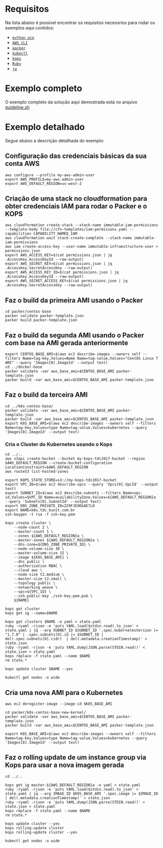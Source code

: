 # Requisitos
Na lista abaixo é possivel encontrar os requisitos necessrios para rodar os exemplos aqui contidos:
* [`python pip`](https://pip.pypa.io/en/stable/installing/)
* [`AWS CLI`](http://docs.aws.amazon.com/pt_br/cli/latest/userguide/installing.html)
* [`packer`](https://www.packer.io/intro/getting-started/install.html)
* [`kubectl`](https://kubernetes.io/docs/tasks/tools/install-kubectl/)
* [`kops`](https://github.com/kubernetes/kops/blob/master/docs/install.md)
* [`Ruby`](https://www.ruby-lang.org/pt/documentation/installation/)
* [`jq`](https://github.com/stedolan/jq/wiki/Installation)

# Exemplo completo
O exemplo completo da solução aqui demostrada está no arquivo [guideline.sh](guideline.sh)

# Exemplo detalhado
Segue abaixo a descrição detalhada do exemplo:
## Configuração das credenciais básicas da sua conta AWS
```shell
aws configure --profile my-aws-admin-user
export AWS_PROFILE=my-aws-admin-user
export AWS_DEFAULT_REGION=us-west-2
```
## Criação de uma stack no cloudformation para obter credenciais IAM para rodar o Packer e o KOPS
```shell
aws cloudformation create-stack --stack-name immutable-iam-permissions --template-body file://cfn-templates/iam-permisions.yaml --capabilities CAPABILITY_NAMED_IAM
aws cloudformation wait stack-create-complete --stack-name immutable-iam-permissions
aws iam create-access-key --user-name immutable-infraestructure-user > permissions.json
export AWS_ACCESS_KEY=$(cat permissions.json | jq .AccessKey.AccessKeyId --raw-output)
export AWS_SECRET_KEY=$(cat permissions.json | jq .AccessKey.SecretAccessKey --raw-output)
export AWS_ACCESS_KEY_ID=$(cat permissions.json | jq .AccessKey.AccessKeyId --raw-output)
export AWS_SECRET_ACCESS_KEY=$(cat permissions.json | jq .AccessKey.SecretAccessKey --raw-output)
```
## Faz o build da primeira AMI usando o Packer
```shell
cd packer/centos-base
packer validate packer-template.json
packer build packer-template.json 
```

## Faz o build da segunda AMI usando o Packer com base na AMI gerada anteriormente
```shell
export CENTOS_BASE_AMI=$(aws ec2 describe-images --owners self --filters Name=tag-key,Values=Name Name=tag-value,Values="CentOS Linux 7 AMI" --query 'Images[0].ImageId' --output text)
cd ../docker-base
packer validate -var aws_base_ami=$CENTOS_BASE_AMI packer-template.json
packer build -var aws_base_ami=$CENTOS_BASE_AMI packer-template.json
```
## Faz o build da terceira AMI
```shell
cd ../k8s-centos-base/
packer validate -var aws_base_ami=$CENTOS_BASE_AMI packer-template.json
packer build -var aws_base_ami=$CENTOS_BASE_AMI packer-template.json
export K8S_BASE_AMI=$(aws ec2 describe-images --owners self --filters Name=tag-key,Values=type Name=tag-value,Values=kubernetes --query 'Images[0].ImageId' --output text)
```
### Cria o Cluster do Kubernetes usando o Kops
```shell
cd ../..
aws s3api create-bucket --bucket my-kops-tdc2017-bucket --region $AWS_DEFAULT_REGION --create-bucket-configuration LocationConstraint=$AWS_DEFAULT_REGION
aws route53 list-hosted-zones

export KOPS_STATE_STORE=s3://my-kops-tdc2017-bucket
export VPC_ID=$(aws ec2 describe-vpcs --query 'Vpcs[0].VpcId' --output text)
export SUBNET_ID=$(aws ec2 describe-subnets --filters Name=vpc-id,Values=$VPC_ID Name=availabilityZone,Values=${AWS_DEFAULT_REGION}a --query 'Subnets[0].SubnetId' --output text)
export DNS_ZONE_PRIVATE_ID=Z29FJE9DGAE7L0
export NAME=k8s.tdc.kunit.com.br
ssh-keygen -t rsa -f ssh-key.pem

kops create cluster \
    --node-count 2 \
    --master-count 1 \
    --zones ${AWS_DEFAULT_REGION}a \
    --master-zones ${AWS_DEFAULT_REGION}a \
    --dns-zone=${DNS_ZONE_PRIVATE_ID} \
    --node-volume-size 30 \
    --master-volume-size 15 \
    --image ${K8S_BASE_AMI} \
    --dns public \
    --authorization RBAC \
    --cloud aws \
    --node-size t2.medium \
    --master-size t2.small \
    --topology public \
    --networking weave \
    --vpc=${VPC_ID} \
    --ssh-public-key ./ssh-key.pem.pub \
    ${NAME}

kops get cluster
kops get ig --name=$NAME

kops get clusters $NAME -o yaml > state.yaml
ruby -ryaml -rjson -e 'puts YAML.load($stdin.read).to_json' < state.yaml | jq --arg SUBNET_ID $SUBNET_ID '.spec.kubernetesVersion |= "1.7.0" | .spec.subnets[0].id |= $SUBNET_ID | del(.spec.subnets[0].cidr)  | del(.metadata.creationTimestamp)' > state.json
ruby -ryaml -rjson -e 'puts YAML.dump(JSON.parse(STDIN.read))' < state.json > state.yaml
kops replace -f state.yaml --name $NAME
rm state.*

kops update cluster $NAME --yes

kubectl get nodes -o wide
```
## Cria uma nova AMI para o Kubernetes
```shell
aws ec2 deregister-image --image-id $K8S_BASE_AMI

cd packer/k8s-centos-base-new-kernel/
packer validate -var aws_base_ami=$CENTOS_BASE_AMI packer-template.json
packer build -var aws_base_ami=$CENTOS_BASE_AMI packer-template.json

export K8S_BASE_AMI=$(aws ec2 describe-images --owners self --filters Name=tag-key,Values=type Name=tag-value,Values=kubernetes --query 'Images[0].ImageId' --output text)
```
## Faz o rolling update de um instance group via Kops para usar a nova imagem gerada
```shell
cd ../..

kops get ig master-${AWS_DEFAULT_REGION}a -o yaml > state.yaml
ruby -ryaml -rjson -e 'puts YAML.load($stdin.read).to_json' < state.yaml | jq --arg IMAGE_ID $K8S_BASE_AMI '.spec.image |= $IMAGE_ID | del(.metadata.creationTimestamp)' > state.json
ruby -ryaml -rjson -e 'puts YAML.dump(JSON.parse(STDIN.read))' < state.json > state.yaml
kops replace -f state.yaml --name $NAME
rm state.*

kops update cluster --yes
kops rolling-update cluster
kops rolling-update cluster --yes

kubectl get nodes -o wide
```
